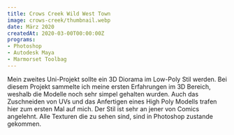 ```yaml
---
title: Crows Creek Wild West Town
image: crows-creek/thumbnail.webp
date: März 2020
createdAt: 2020-03-00T00:00:00Z
programs:
- Photoshop
- Autodesk Maya
- Marmorset Toolbag
---
```


Mein zweites Uni-Projekt sollte ein 3D Diorama im Low-Poly Stil werden.
Bei diesem Projekt sammelte ich meine ersten Erfahrungen im 3D Bereich, weshalb die Modelle noch sehr simpel gehalten wurden.
Auch das Zuschneiden von UVs und das Anfertigen eines High Poly Modells trafen hier zum ersten Mal auf mich.
Der Stil ist sehr an jener von Comics angelehnt. Alle Texturen die zu sehen sind, sind in Photoshop zustande gekommen.

<view-on-link href="https://www.artstation.com/artwork/KaXPqW" icon="fab fa-artstation" name="ArtStation" color="#00AFEB"></view-on-link>

<asset-image src="crows-creek/beautyshot_1.webp" alt="Beautyshot 1"></asset-image>
<asset-image src="crows-creek/beautyshot_2.webp" alt="Beautyshot 2"></asset-image>
<asset-image src="crows-creek/beautyshot_3.webp" alt="Beautyshot 3"></asset-image>
<asset-image src="crows-creek/beautyshot_4.webp" alt="Beautyshot 4"></asset-image>
<asset-image src="crows-creek/beautyshot_5.webp" alt="Beautyshot 5"></asset-image>
